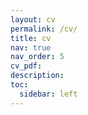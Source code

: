 ```yaml
---
layout: cv
permalink: /cv/
title: cv
nav: true
nav_order: 5
cv_pdf: 
description: 
toc:
  sidebar: left
---
```

